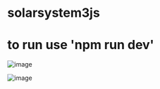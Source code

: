 # solarsystem3js
# to run use 'npm run dev'
 
![image](https://github.com/user-attachments/assets/1b9f7c00-30e9-4c02-ad49-c22423ba9bd3)


![image](https://github.com/user-attachments/assets/7b37d25f-f350-4d19-af85-0d51591c641b)

